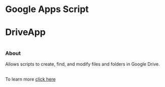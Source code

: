 <h1>Google Apps Script</h1>
<h1>DriveApp<h1>
  
<h3>About</h3>
<p>Allows scripts to create, find, and modify files and folders in Google Drive.</p>
<br>
To learn more <a href="https://developers.google.com/apps-script/reference/drive/drive-app">click here</a>
